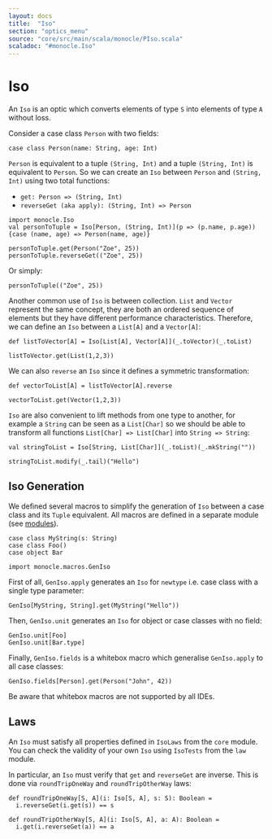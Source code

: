 ```yaml
---
layout: docs
title:  "Iso"
section: "optics_menu"
source: "core/src/main/scala/monocle/PIso.scala"
scaladoc: "#monocle.Iso"
---
```

# Iso

An `Iso` is an optic which converts elements of type `S` into elements of type `A` without loss.

Consider a case class `Person` with two fields:

```tut:silent
case class Person(name: String, age: Int)
```

`Person` is equivalent to a tuple `(String, Int)` and a tuple `(String, Int)` is equivalent to `Person`.
So we can create an `Iso` between `Person` and `(String, Int)` using two total functions:

* `get: Person => (String, Int)`
* `reverseGet (aka apply): (String, Int) => Person`

```tut:silent
import monocle.Iso
val personToTuple = Iso[Person, (String, Int)](p => (p.name, p.age)){case (name, age) => Person(name, age)}
```

```tut:book
personToTuple.get(Person("Zoe", 25))
personToTuple.reverseGet(("Zoe", 25))
```

Or simply:

```tut:book
personToTuple(("Zoe", 25))
```

Another common use of `Iso` is between collection. `List` and `Vector` represent the same concept, they are both an 
ordered sequence of elements but they have different performance characteristics. Therefore, we can define an `Iso` between
a `List[A]` and a `Vector[A]`:

```tut:silent
def listToVector[A] = Iso[List[A], Vector[A]](_.toVector)(_.toList)
```

```tut:book
listToVector.get(List(1,2,3))
```

We can also `reverse` an `Iso` since it defines a symmetric transformation:

```tut:book
def vectorToList[A] = listToVector[A].reverse

vectorToList.get(Vector(1,2,3))
```

`Iso` are also convenient to lift methods from one type to another, for example a `String` can be seen as a `List[Char]`
so we should be able to transform all functions `List[Char] => List[Char]` into `String => String`:

```tut:silent
val stringToList = Iso[String, List[Char]](_.toList)(_.mkString(""))
```

```tut:book
stringToList.modify(_.tail)("Hello")
```

## Iso Generation

We defined several macros to simplify the generation of `Iso` between a case class and its `Tuple` equivalent. All macros
are defined in a separate module (see [modules](../modules.html)).

```tut:silent
case class MyString(s: String)
case class Foo()
case object Bar

import monocle.macros.GenIso
```

First of all, `GenIso.apply` generates an `Iso` for `newtype` i.e. case class with a single type parameter:

```tut:book
GenIso[MyString, String].get(MyString("Hello"))
```

Then, `GenIso.unit` generates an `Iso` for object or case classes with no field:

```tut:book
GenIso.unit[Foo]
GenIso.unit[Bar.type]
```

Finally, `GenIso.fields` is a whitebox macro which generalise `GenIso.apply` to all case classes:

```tut:book
GenIso.fields[Person].get(Person("John", 42))
```

Be aware that whitebox macros are not supported by all IDEs.

## Laws

An `Iso` must satisfy all properties defined in `IsoLaws` from the `core` module.
You can check the validity of your own `Iso` using `IsoTests` from the `law` module.

In particular, an `Iso` must verify that `get` and `reverseGet` are inverse. This is done via
`roundTripOneWay` and `roundTripOtherWay` laws:

```tut:silent
def roundTripOneWay[S, A](i: Iso[S, A], s: S): Boolean =
  i.reverseGet(i.get(s)) == s
  
def roundTripOtherWay[S, A](i: Iso[S, A], a: A): Boolean =
  i.get(i.reverseGet(a)) == a
```
